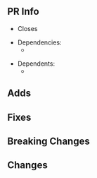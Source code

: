 <!--

Thank you for contributing to this project!

If you need any help please feel free to contact us on Discord: https://discord.com/invite/uCPdDXzbdv
Or, mention our core members by typing `@GitHub_Handle` on any issue / PR

-->

## PR Info

<!-- mention the related issue -->
- Closes <!-- issue link -->

<!-- is this PR depends on other PR? (if applicable) -->
- Dependencies:
  - <!-- PR link -->

<!-- any PR depends on this PR? (if applicable) -->
- Dependents:
  - <!-- PR link -->

## Adds

<!-- what are the new features? -->

## Fixes

<!-- if it fixes a bug, please provide a brief analysis of the original bug -->

## Breaking Changes

<!-- any change in behaviour or method signiture? is it backward compatable? -->

## Changes

<!-- any other non-breaking changes to the codebase -->
